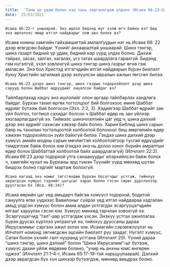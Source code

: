 ```yaml
---
title:  'Таны үр удам болон нэр тань хадгалагдаж үлдэнэ (Исаиа 66:22–24)'
date:  25/03/2021
---
```


`Исаиа 66:22-г уншаарай. Энэ ишлэл бидэнд юуг хэлж өгч байна вэ? Бид энэ ишлэлээс ямар итгэл найдварыг олж авч болох вэ?`

Исаиа номны хамгийн гайхамшигтай амлалтуудын нэг нь Исаиа 66: 22 дээр өгөгдсөн байдаг. Үүнийг анхааралтай уншаарай. Шинэ тэнгэр, шинэ газарт бидний үр удам, бидний нэр үүрд үлдэх болно. Дахиж тайрах, засах, залгах, хагалах, угз татах шаардлага гарахгүй. Бидэнд гэм нүгэлгүй, үхэл зовлонгүй шинэ тэнгэр шинэ газрыг өгнө гэж амласан. Энэ бол Христэд итгэгчдийн итгэл найдварын бүрэн биелэлт буюу Христийн загалмай дээр эхлүүлсэн авралын ажлын төгсгөл билээ.

`Исаиа 66:23 дээрх шинэ тэнгэр, шинэ газрын тодорхойлолт дээр шинэ сарууд болон Шаббат өдрүүдийг онцолсон байдаг вэ?`

Тайлбарлахад хэцүү энэ ишлэлийг олон аргаар тайлбарлах хандлага байдаг. Бурхан тахил өргөх тогтолцоог бий болгохоос өмнө Шаббат өдрийг бүтээж бий болгосон (Эхл. 2:2, 3). Хэдийгээр Шаббат өдрийг зан үйл болгон, тогтмол сахидаг болсон ч Шаббат өдөр нь зан үйлээр хязгаарлагдахгүй ээ. Тиймээс шинэчлэлтийн цаг үед ч, шинэ дэлхий дээр энэ өдрийг сахисан хэвээр байх болно. Харин Библид шинэ сарын баяр нь тахилын тогтолцоотой холбоотой болохоос биш мөргөлийн өдөр хэмээн тодорхойлсон зүйл байхгүй билээ. Гэхдээ шинэ дэлхий дээр хүмүүс амийн модны сарын мөчлөгтэй холбоотойгоор тусгай өдрүүдийг тэмдэглэж байж болох юм (гэхдээ энэ нь долоо хоног бүрийн амралтын өдөр болох Шаббаттай холбоотой байх шаардлагагүй) (Илчлэлт 22:2). Исаиа 66:23 дээр тодорхой утга санаануудыг илэрхийлсэн байж болох ч, хамгийн чухал нь Бурханы ард түмэн Түүнийг үүрд мөнхөд шүтэн бишрэх болно гэдгийг мартаж болохгүй.

`Исаиа яагаад энэ номыг төгсгөхдөө Бурхан босогчдыг устгаж, тийнхүү аврагдсан хүмүүс тэднийг цогцсыг харах болно гэсэн сөрөг дүрслэлээр дуусгасан бэ (Иса. 66:24)?`

Исаиа өөрийн цаг үед амьдарч байгаа хүмүүст тодорхой, бодитой сануулга өгөх үүднээс Вавилоныг сүйрэх үед итгэл найдвараа хадгалан амьд үлдсэн хүмүүс болон амиа алдан устгагдах эсэргүүцэгчдийн ялгааг харуулах гэсэн юм. Хүмүүс мөнхөд тарчлан зовохгүй ээ. Эсэргүүцэгчид “гал”-аар устгагдаж үхсэн. Энэхүү устгах ажиллагаа бүрэн дуусах хүртлээ унтрахгүй ээ, тийнхүү дууссаны дараа Иерусалимыг сэргээх ажил эхлэх юм. Исаиагийн сэрэмжлүүлэг нь Илчлэлт номонд зөгнөгдсөн эцсийн биелэлт рүү заадаг. Нүгэлт хүмүүс, Сатан болон үхлийг галт нууранд устгана (Илчлэлт 20). Үүний дараа “шинэ тэнгэр, шинэ дэлхий” болон “Шинэ Иерусалим”-ыг бүтээж, хүмүүс дахин уйлж өвдөхөө болино, “учир нь анхны юмс өнгөрөн оджээ” (Илчлэлт 21:1–4-г, Исаиа 65:17-19-тэй харьцуулаарай). Дэлхий дээр аврагдсан бүх хүн шинээр бүтээгдэж, мөнхөд амьдрах болно.